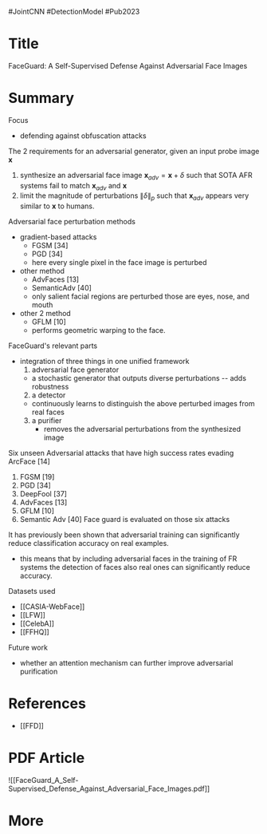 #JointCNN #DetectionModel
#Pub2023 
# Title
FaceGuard: A Self-Supervised Defense Against Adversarial Face Images

# Summary

Focus
- defending against obfuscation attacks 

The 2 requirements for an adversarial generator, given an input probe image $\mathbf{x}$
1. synthesize an adversarial face image $\mathbf{x}_{adv} = \mathbf{x} + \delta$ such that SOTA AFR  systems fail to match $\mathbf{x}_{adv}$ and $\mathbf{x}$
2. limit the magnitude of perturbations $\|\delta\|_p$ such that $\mathbf{x}_{adv}$ appears very similar to $\mathbf{x}$ to humans.

Adversarial face perturbation methods 
- gradient-based attacks 
  - FGSM [34]
  - PGD [34]
  - here every single pixel in the face image is perturbed
- other method
  - AdvFaces [13]
  - SemanticAdv [40]
  - only salient facial regions are perturbed those are eyes, nose, and mouth 
- other 2 method
  - GFLM [10]
  - performs geometric warping to the face. 

FaceGuard's relevant parts 
- integration of three things in one unified framework 
  1. adversarial face generator
	- a stochastic generator that outputs diverse perturbations -- adds robustness 
  2. a detector
	- continuously learns to distinguish the above perturbed images from real faces
  3. a purifier
	  - removes the adversarial perturbations from the synthesized image

Six unseen Adversarial attacks that have high success rates evading ArcFace [14]
1. FGSM [19]
2. PGD [34]
3. DeepFool [37]
4. AdvFaces [13]
5. GFLM [10]
6. Semantic Adv [40]
Face guard is evaluated on those six attacks

It has previously been shown that adversarial training can significantly reduce classification accuracy on real examples. 
- this means that by including adversarial faces in the training of FR systems the detection of faces also real ones can  significantly reduce accuracy. 

Datasets used 
- [[CASIA-WebFace]]
- [[LFW]]
- [[CelebA]]
- [[FFHQ]]

Future work
-  whether an attention mechanism can further improve adversarial purification 

# References 
- [[FFD]]


# PDF Article 
![[FaceGuard_A_Self-Supervised_Defense_Against_Adversarial_Face_Images.pdf]]


# More